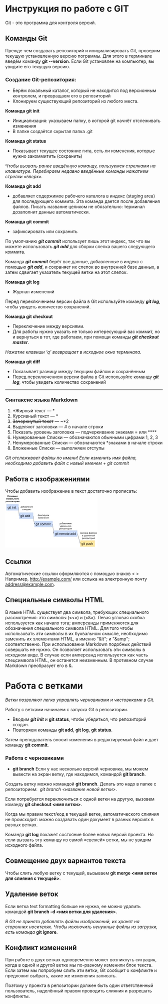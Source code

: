 # Инструкция по работе с GIT

Git - это программа для контроля версий.

## Команды Git

Прежде чем создавать репозиторий и инициализировать Git, проверим текущую установленную версию пограммы. Для этого в терминале введём команду **git --version**.
Если Git установлен на компьютер, вы увидите его текущую версию.

### Создание Git-репозитория:
* Берём локальный каталог, который не находится под версионным контролем, и превращаем его в репозиторий
* Клонируем существующий репозиторий из любого места.

**Команда git init**
* Инициализация: указываем папку, в которой git начнёт отслеживать изменения
* В папке создаётся скрытая папка .git

**Команда git status**
* Показывает текущее состояние гита, есть 
ли изменения, которые нужно закоммитить 
(сохранить)

*Чтобы вызвать ранее введённую команду, 
пользуемся стрелками на клавиатуре. 
Перебираем недавно введённые команды 
нажатием стрелки «вверх».*

**Команда git add**
* добавляет содержимое рабочего каталога в индекс (staging area) для последующего коммита. Эта команда дается после добавления файлов. Писать название целиком не обязательно: терминал дозаполнит данные автоматически.

**Команда git commit**
* зафиксировать или сохранить

По умолчанию ***git commit*** использует лишь этот индекс, так что вы можете использовать ***git add*** для сборки слепка вашего следующего коммита.

Команда ***git commit*** берёт все данные, добавленные в индекс с помощью ***git add***, и сохраняет их слепок во внутренней базе данных, а затем сдвигает указатель текущей ветки на этот слепок.

**Команда git log**
* Журнал изменений

Перед переключением версии файла в Git используйте команду ***git log***, чтобы увидеть количество сохранений.

**Команда git checkout**
* Переключение между версиями. 
* Для работы нужно указать не только интересующий вас коммит, но и вернуться в тот, где работаем, при помощи команды ***git checkout master***.

*Нажатие клавиши ‘q’ возвращает 
в исходное окно терминала.*

**Команда git diff**
* Показывает разницу между текущим файлом 
и сохранённым
* Перед переключением версии файла в Git используйте команду ***git log***, чтобы увидеть количество сохранений

---

### Синтаксис языка Markdown
1. *Жирный текст — *
2.  Курсивный текст — *
3. ~~Зачеркнутый текст~~ — ~*2
4. Выделяют заголовки — # в начале строки
5. Показать уровень заголовка — подчеркивание знаками = или ****
6. Нумерованные Списки — обозначаются обычными цифрами 1, 2, 3
7. Ненумерованные Списки — обозначаются *знаками в начале строки
8. Вложенные Списки — выполняем отступы

*Git отслеживает файлы по имени! 
Если изменить имя файла, необходимо добавить файл с новый именем + git commit*

## Работа с изображениями

Чтобы добавить изображение в текст достаточно прописать:
![Это схема работы с гитом](Схема.jpg)

## Ссылки

Автоматические ссылки оформляются с помощью знаков < >
Например, <http://example.com/> или сслыка на электронную почту <address@example.com>.

## Специальные символы HTML
В языке HTML существует два символа, требующих специального рассмотрения: это символы («<») и («&»). Левая угловая скобка используется как начало тэга; амперсанды применяются для обозначения специального символа HTML. Для того чтобы использовать эти символы в их буквальном смысле, необходимо заменить их элементами HTML, а именно "&lt"; и "&amp"; соответственно. При использовании Markdown подобных действий совершать не нужно. Он позволяет использовать эти символы в исходном виде. В случае если амперсанд используется как часть спецсимвола HTML, он останется неизменным. В противном случае Markdown преобразует его в &amp;.

# Работа с ветками

*Ветки позволяют легко управлять черновиками и чистовиками в Git.*

Работу с ветками начинаем с запуска Git в репозитории. 
* Вводим ***git init*** и **git status**, чтобы убедиться, что репозиторий создан.
* Повторяем команды **git add**, **git log**, **git status**.

Затем преподаватель вносит изменения в редактируемый файл и дает команду **git commit**.

### Работа с черновиками

* **git branch**
Если у нас несколько версий черновика, мы 
можем вывести на экран ветку, где находимся, 
командой **git branch**.

Создать ветку можно командой **git branch**. Делать это надо в папке с репозиторием: 
*git branch <название новой ветки>*.

Если потребуется переключиться с одной ветки на другую, вызовем команду **git checkout <имя ветки>**.

Когда мы правим текст/код в текущей ветке, автоматического слияния не происходит: можно создавать один документ в разных версиях в разных ветках. 

Команда **git log** покажет состояние более новых версий проекта. Но если вызвать эту команду из самой «свежей» ветки, мы не увидим исходного файла.

## Совмещение двух вариантов текста

Чтобы слить любую ветку с текущей, вызываем **git merge <имя ветки для слияния с текущей>**.

## Удаление веток

Если ветка text formatting больше не нужна, ее можно удалить командой **git branch -d <имя ветки для удаления>**.

*В Git не принято добавлять файлы изображений, их хранят на сторонних носителях. Чтобы исключить ненужные файлы из загрузки, есть команда* **git ignore**.

## Конфликт изменений

При работе в двух ветках одновременно может возникнуть ситуация, когда в одной и другой ветке мы по-разному изменили блок текста. Если затем мы попробуем слить эти ветки, Git сообщит о конфликте и предложит выбрать, какие же изменения записать. 

Поэтому у проекта в репозитории должен быть один ответственный пользователь, наделённый правом проводить слияния и разрешать конфликты.